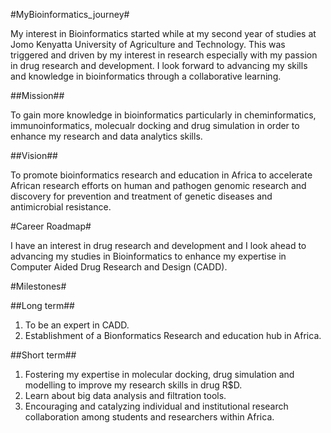 #MyBioinformatics_journey#

My interest in Bioinformatics started while at my second year of studies at Jomo Kenyatta University of Agriculture and Technology. This was triggered and driven by my interest in research especially with my passion in drug research and development. I look forward to advancing my skills and knowledge in bioinformatics through a collaborative learning.

##Mission##

To gain more knowledge in bioinformatics particularly in cheminformatics, immunoinformatics, molecualr docking and drug simulation in order to enhance my research and data analytics skills.

##Vision##

To promote bioinformatics research and education in Africa to accelerate African research efforts on human and pathogen genomic research and discovery for prevention and treatment of genetic diseases and antimicrobial resistance.

#Career Roadmap#

I have an interest in drug research and development and I look ahead to advancing my studies in Bioinformatics to enhance my expertise in Computer Aided Drug Research and Design (CADD). 

#Milestones#

##Long term##

1. To be an expert in CADD.
2. Establishment of a Bionformatics Research and education hub in Africa.

##Short term##

1. Fostering my expertise in molecular docking, drug simulation and modelling to improve my research skills in drug R$D.
2. Learn about big data analysis and filtration tools. 
2. Encouraging and catalyzing individual and institutional research collaboration among students and researchers within Africa.
